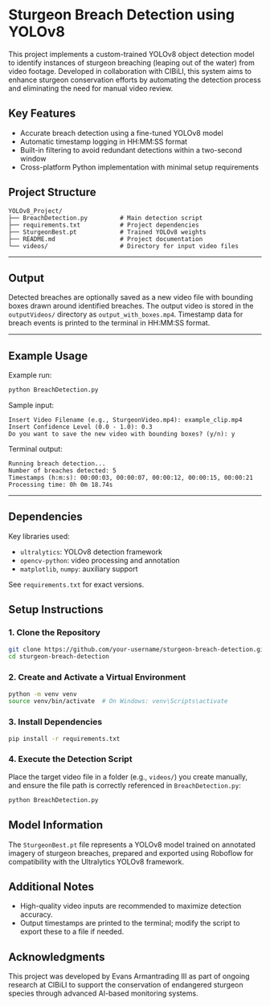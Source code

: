 # Sturgeon Breach Detection using YOLOv8

This project implements a custom-trained YOLOv8 object detection model to identify instances of sturgeon breaching (leaping out of the water) from video footage. Developed in collaboration with CIBiLI, this system aims to enhance sturgeon conservation efforts by automating the detection process and eliminating the need for manual video review.

## Key Features

- Accurate breach detection using a fine-tuned YOLOv8 model
- Automatic timestamp logging in HH:MM:SS format
- Built-in filtering to avoid redundant detections within a two-second window
- Cross-platform Python implementation with minimal setup requirements

## Project Structure

```
YOLOv8_Project/
├── BreachDetection.py         # Main detection script
├── requirements.txt           # Project dependencies
├── SturgeonBest.pt            # Trained YOLOv8 weights
├── README.md                  # Project documentation
└── videos/                    # Directory for input video files
```

---

## Output

Detected breaches are optionally saved as a new video file with bounding boxes drawn around identified breaches. The output video is stored in the `outputVideos/` directory as `output_with_boxes.mp4`. Timestamp data for breach events is printed to the terminal in HH:MM:SS format.

---

## Example Usage

Example run:
```bash
python BreachDetection.py
```
Sample input:
```
Insert Video Filename (e.g., SturgeonVideo.mp4): example_clip.mp4
Insert Confidence Level (0.0 - 1.0): 0.3
Do you want to save the new video with bounding boxes? (y/n): y
```

Terminal output:
```
Running breach detection...
Number of breaches detected: 5
Timestamps (h:m:s): 00:00:03, 00:00:07, 00:00:12, 00:00:15, 00:00:21
Processing time: 0h 0m 18.74s
```

---

## Dependencies

Key libraries used:
- `ultralytics`: YOLOv8 detection framework
- `opencv-python`: video processing and annotation
- `matplotlib`, `numpy`: auxiliary support

See `requirements.txt` for exact versions.

## Setup Instructions

### 1. Clone the Repository
```bash
git clone https://github.com/your-username/sturgeon-breach-detection.git
cd sturgeon-breach-detection
```

### 2. Create and Activate a Virtual Environment
```bash
python -m venv venv
source venv/bin/activate  # On Windows: venv\Scripts\activate
```

### 3. Install Dependencies
```bash
pip install -r requirements.txt
```

### 4. Execute the Detection Script

Place the target video file in a folder (e.g., `videos/`) you create manually, and ensure the file path is correctly referenced in `BreachDetection.py`:
```bash
python BreachDetection.py
```

## Model Information

The `SturgeonBest.pt` file represents a YOLOv8 model trained on annotated imagery of sturgeon breaches, prepared and exported using Roboflow for compatibility with the Ultralytics YOLOv8 framework.

## Additional Notes

- High-quality video inputs are recommended to maximize detection accuracy.
- Output timestamps are printed to the terminal; modify the script to export these to a file if needed.

## Acknowledgments

This project was developed by Evans Armantrading III as part of ongoing research at CIBiLI to support the conservation of endangered sturgeon species through advanced AI-based monitoring systems.